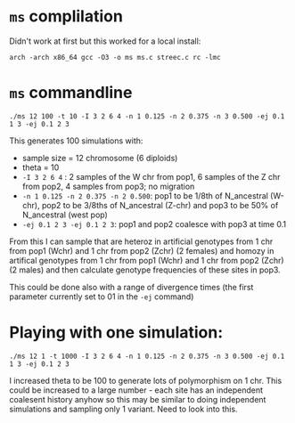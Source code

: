 # `ms` complilation
Didn't work at first but this worked for a local install:
```
arch -arch x86_64 gcc -O3 -o ms ms.c streec.c rc -lmc
```
# `ms` commandline
```
./ms 12 100 -t 10 -I 3 2 6 4 -n 1 0.125 -n 2 0.375 -n 3 0.500 -ej 0.1 1 3 -ej 0.1 2 3
```
This generates 100 simulations with:
* sample size = 12 chromosome (6 diploids)
* theta = 10
* `-I 3 2 6 4` : 2 samples of the W chr from pop1, 6 samples of the Z chr from pop2, 4 samples from pop3; no migration
* `-n 1 0.125 -n 2 0.375 -n 2 0.500`: pop1 to be 1/8th of N_ancestral (W-chr), pop2 to be 3/8ths of N_ancestral (Z-chr) and pop3 to be 50% of N_ancestral (west pop)
* `-ej 0.1 2 3 -ej 0.1 2 3`: pop1 and pop2 coalesce with pop3 at time 0.1

From this I can sample that are heteroz in artificial genotypes from 1 chr from pop1 (Wchr) and 1 chr from pop2 (Zchr) (2 females) and homozy in artifical genotypes from 1 chr from pop1 (Wchr) and 1 chr from pop2 (Zchr) (2 males) and then calculate genotype frequencies of these sites in pop3. 

This could be done also with a range of divergence times (the first parameter currently set to 01 in the `-ej` command)

# Playing with one simulation:
```
./ms 12 1 -t 1000 -I 3 2 6 4 -n 1 0.125 -n 2 0.375 -n 3 0.500 -ej 0.1 1 3 -ej 0.1 2 3
```

I increased theta to be 100 to generate lots of polymorphism on 1 chr.  This could be increased to a large number - each site has an independent coalesent history anyhow so this may be similar to doing independent simulations and sampling only 1 variant.  Need to look into this.

